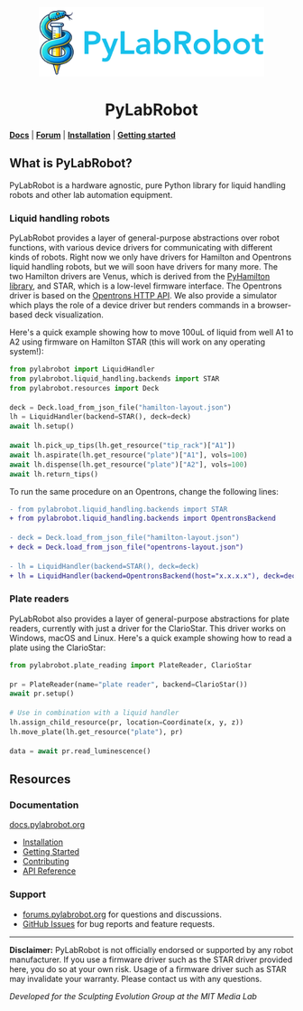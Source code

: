 <div style="text-align: center" align="center">
<img width="400" src=".github/img/logo.png" />
<h1>PyLabRobot</h1>
</div>

[**Docs**](https://docs.pylabrobot.org) | [**Forum**](https://forums.pylabrobot.org) | [**Installation**](https://docs.pylabrobot.org/installation.html) | [**Getting started**](https://docs.pylabrobot.org/basic.html)

## What is PyLabRobot?

PyLabRobot is a hardware agnostic, pure Python library for liquid handling robots and other lab automation equipment.

### Liquid handling robots

PyLabRobot provides a layer of general-purpose abstractions over robot functions, with various device drivers for communicating with different kinds of robots. Right now we only have drivers for Hamilton and Opentrons liquid handling robots, but we will soon have drivers for many more. The two Hamilton drivers are Venus, which is derived from the [PyHamilton library](https://github.com/dgretton/pyhamilton), and STAR, which is a low-level firmware interface. The Opentrons driver is based on the [Opentrons HTTP API](https://github.com/rickwierenga/opentrons-python-api). We also provide a simulator which plays the role of a device driver but renders commands in a browser-based deck visualization.

Here's a quick example showing how to move 100uL of liquid from well A1 to A2 using firmware on Hamilton STAR (this will work on any operating system!):

```python
from pylabrobot import LiquidHandler
from pylabrobot.liquid_handling.backends import STAR
from pylabrobot.resources import Deck

deck = Deck.load_from_json_file("hamilton-layout.json")
lh = LiquidHandler(backend=STAR(), deck=deck)
await lh.setup()

await lh.pick_up_tips(lh.get_resource("tip_rack")["A1"])
await lh.aspirate(lh.get_resource("plate")["A1"], vols=100)
await lh.dispense(lh.get_resource("plate")["A2"], vols=100)
await lh.return_tips()
```

To run the same procedure on an Opentrons, change the following lines:

```diff
- from pylabrobot.liquid_handling.backends import STAR
+ from pylabrobot.liquid_handling.backends import OpentronsBackend

- deck = Deck.load_from_json_file("hamilton-layout.json")
+ deck = Deck.load_from_json_file("opentrons-layout.json")

- lh = LiquidHandler(backend=STAR(), deck=deck)
+ lh = LiquidHandler(backend=OpentronsBackend(host="x.x.x.x"), deck=deck)
```

### Plate readers

PyLabRobot also provides a layer of general-purpose abstractions for plate readers, currently with just a driver for the ClarioStar. This driver works on Windows, macOS and Linux. Here's a quick example showing how to read a plate using the ClarioStar:

```python
from pylabrobot.plate_reading import PlateReader, ClarioStar

pr = PlateReader(name="plate reader", backend=ClarioStar())
await pr.setup()

# Use in combination with a liquid handler
lh.assign_child_resource(pr, location=Coordinate(x, y, z))
lh.move_plate(lh.get_resource("plate"), pr)

data = await pr.read_luminescence()
```

## Resources

### Documentation

[docs.pylabrobot.org](https://docs.pylabrobot.org)

- [Installation](https://docs.pylabrobot.org/installation.html)
- [Getting Started](https://docs.pylabrobot.org/basic.html)
- [Contributing](CONTRIBUTING.md)
- [API Reference](https://docs.pylabrobot.org/pylabrobot.html)

### Support

- [forums.pylabrobot.org](https://forums.pylabrobot.org) for questions and discussions.
- [GitHub Issues](https://github.com/pylabrobot/pylabrobot/issues) for bug reports and feature requests.

---

**Disclaimer:** PyLabRobot is not officially endorsed or supported by any robot manufacturer. If you use a firmware driver such as the STAR driver provided here, you do so at your own risk. Usage of a firmware driver such as STAR may invalidate your warranty. Please contact us with any questions.

_Developed for the Sculpting Evolution Group at the MIT Media Lab_
